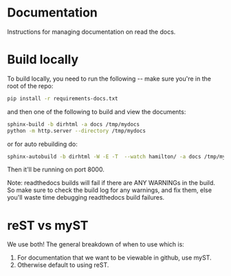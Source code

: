 # Documentation

Instructions for managing documentation on read the docs.

# Build locally

To build locally, you need to run the following -- make sure you're in the root of the repo:

```bash
pip install -r requirements-docs.txt
```
and then one of the following to build and view the documents:
```bash
sphinx-build -b dirhtml -a docs /tmp/mydocs
python -m http.server --directory /tmp/mydocs
```
or for auto rebuilding do:
```bash
sphinx-autobuild -b dirhtml -W -E -T  --watch hamilton/ -a docs /tmp/mydocs
```
Then it'll be running on port 8000.

Note: readthedocs builds will fail if there are ANY WARNINGs in the build.
So make sure to check the build log for any warnings, and fix them, else you'll waste time debugging readthedocs
build failures.

# reST vs myST
We use both! The general breakdown of when to use which is:
1. For documentation that we want to be viewable in github, use myST.
2. Otherwise default to using reST.
